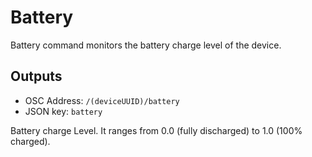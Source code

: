 # Battery

Battery command monitors the battery charge level of the device.

## Outputs

- OSC Address: `/(deviceUUID)/battery`
- JSON key: `battery`

Battery charge Level. It ranges from 0.0 (fully discharged) to 1.0 (100% charged).
